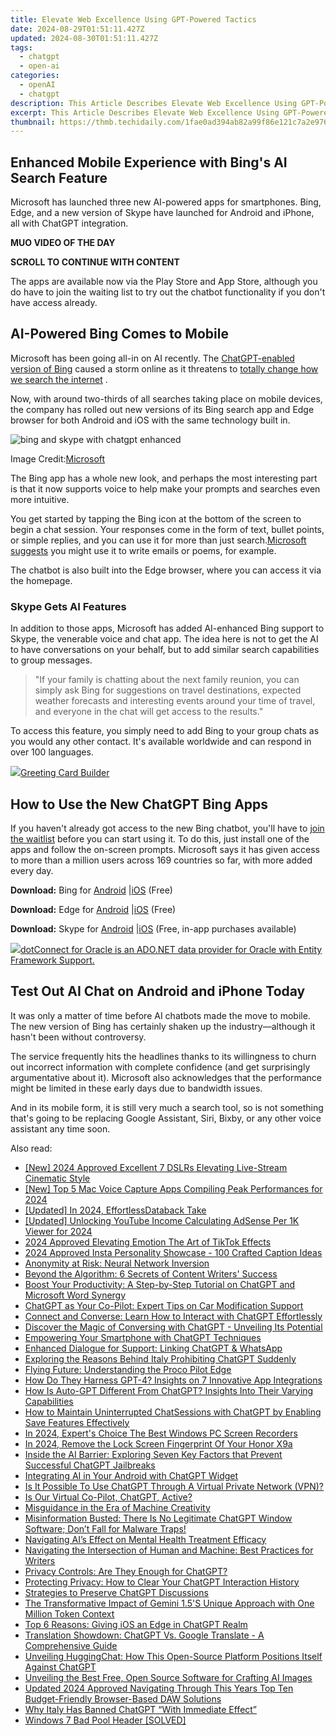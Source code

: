 ```yaml
---
title: Elevate Web Excellence Using GPT-Powered Tactics
date: 2024-08-29T01:51:11.427Z
updated: 2024-08-30T01:51:11.427Z
tags:
  - chatgpt
  - open-ai
categories:
  - openAI
  - chatgpt
description: This Article Describes Elevate Web Excellence Using GPT-Powered Tactics
excerpt: This Article Describes Elevate Web Excellence Using GPT-Powered Tactics
thumbnail: https://thmb.techidaily.com/1fae0ad394ab82a99f86e121c7a2e9769c50867e0c2a328f8756769b7a14fb25.jpg
---
```


## Enhanced Mobile Experience with Bing's AI Search Feature

 Microsoft has launched three new AI-powered apps for smartphones. Bing, Edge, and a new version of Skype have launched for Android and iPhone, all with ChatGPT integration.

 **MUO VIDEO OF THE DAY**

 **SCROLL TO CONTINUE WITH CONTENT**

 The apps are available now via the Play Store and App Store, although you do have to join the waiting list to try out the chatbot functionality if you don't have access already.

## AI-Powered Bing Comes to Mobile

 Microsoft has been going all-in on AI recently. The [ChatGPT-enabled version of Bing](https://www.makeuseof.com/microsoft-bing-gets-chatgpt-ai/) caused a storm online as it threatens to [totally change how we search the internet](https://www.makeuseof.com/is-chatgpt-search-engine-threat/) .

 Now, with around two-thirds of all searches taking place on mobile devices, the company has rolled out new versions of its Bing search app and Edge browser for both Android and iOS with the same technology built in.

![bing and skype with chatgpt enhanced](https://static1.makeuseofimages.com/wordpress/wp-content/uploads/2023/02/bing-and-skype-with-chatgpt-enhanced.jpg)

 Image Credit:[Microsoft](https://blogs.microsoft.com/blog/2023/02/22/the-new-bing-preview-experience-arrives-on-bing-and-edge-mobile-apps-introducing-bing-now-in-skype/)

 The Bing app has a whole new look, and perhaps the most interesting part is that it now supports voice to help make your prompts and searches even more intuitive.

 You get started by tapping the Bing icon at the bottom of the screen to begin a chat session. Your responses come in the form of text, bullet points, or simple replies, and you can use it for more than just search.[Microsoft suggests](https://blogs.microsoft.com/blog/2023/02/22/the-new-bing-preview-experience-arrives-on-bing-and-edge-mobile-apps-introducing-bing-now-in-skype/) you might use it to write emails or poems, for example.

 The chatbot is also built into the Edge browser, where you can access it via the homepage.

### Skype Gets AI Features

 In addition to those apps, Microsoft has added AI-enhanced Bing support to Skype, the venerable voice and chat app. The idea here is not to get the AI to have conversations on your behalf, but to add similar search capabilities to group messages.

> "If your family is chatting about the next family reunion, you can simply ask Bing for suggestions on travel destinations, expected weather forecasts and interesting events around your time of travel, and everyone in the chat will get access to the results."

 To access this feature, you simply need to add Bing to your group chats as you would any other contact. It's available worldwide and can respond in over 100 languages.

<!-- affiliate ads begin -->
<a href="https://secure.2checkout.com/order/checkout.php?PRODS=2067133&QTY=1&AFFILIATE=108875&CART=1"><img src="https://www.pearlmountainsoft.com/n_img/product/gcb/banScrn.jpg" border="0">Greeting Card Builder</a>
<!-- affiliate ads end -->
## How to Use the New ChatGPT Bing Apps

 If you haven't already got access to the new Bing chatbot, you'll have to [join the waitlist](https://www.makeuseof.com/try-bing-ai-powered-search-engine/) before you can start using it. To do this, just install one of the apps and follow the on-screen prompts. Microsoft says it has given access to more than a million users across 169 countries so far, with more added every day.

**Download:** Bing for [Android](https://www.anrdoezrs.net/links/7251228/type/dlg/sid/UUmuoUeUpU2022079/https://play.google.com/store/apps/details?id=com.microsoft.bing) |[iOS](https://apps.apple.com/us/app/microsoft-bing-search/id345323231) (Free)

**Download:** Edge for [Android](https://www.anrdoezrs.net/links/7251228/type/dlg/sid/UUmuoUeUpU2022079/https://play.google.com/store/apps/details?id=com.microsoft.emmx) |[iOS](https://apps.apple.com/us/app/microsoft-edge-web-browser/id1288723196) (Free)

**Download:** Skype for [Android](https://www.anrdoezrs.net/links/7251228/type/dlg/sid/UUmuoUeUpU2022079/https://play.google.com/store/apps/details?id=com.skype.raider) |[iOS](https://apps.apple.com/us/app/skype/id304878510) (Free, in-app purchases available)

<!-- affiliate ads begin -->
<a href="https://checkout.devart.com/order/checkout.php?PRODS=5023555&QTY=1&AFFILIATE=108875&CART=1"><img src="https://secure.avangate.com/images/merchant/45b430710ad04765a6afd58d9d9fafca/products/dotConnect_O.png" border="0">dotConnect for Oracle is an ADO.NET data provider for Oracle with Entity Framework Support.</a>
<!-- affiliate ads end -->
## Test Out AI Chat on Android and iPhone Today

 It was only a matter of time before AI chatbots made the move to mobile. The new version of Bing has certainly shaken up the industry—although it hasn't been without controversy.

 The service frequently hits the headlines thanks to its willingness to churn out incorrect information with complete confidence (and get surprisingly argumentative about it). Microsoft also acknowledges that the performance might be limited in these early days due to bandwidth issues.

 And in its mobile form, it is still very much a search tool, so is not something that's going to be replacing Google Assistant, Siri, Bixby, or any other voice assistant any time soon.

<ins class="adsbygoogle"
     style="display:block"
     data-ad-format="autorelaxed"
     data-ad-client="ca-pub-7571918770474297"
     data-ad-slot="1223367746"></ins>



<ins class="adsbygoogle"
     style="display:block"
     data-ad-client="ca-pub-7571918770474297"
     data-ad-slot="8358498916"
     data-ad-format="auto"
     data-full-width-responsive="true"></ins>

<span class="atpl-alsoreadstyle">Also read:</span>
<div><ul>
<li><a href="https://facebook-video-share.techidaily.com/new-2024-approved-excellent-7-dslrs-elevating-live-stream-cinematic-style/"><u>[New] 2024 Approved  Excellent 7 DSLRs Elevating Live-Stream Cinematic Style</u></a></li>
<li><a href="https://video-screen-grab.techidaily.com/new-top-5-mac-voice-capture-apps-compiling-peak-performances-for-2024/"><u>[New] Top 5 Mac Voice Capture Apps  Compiling Peak Performances for 2024</u></a></li>
<li><a href="https://screen-video-capture.techidaily.com/updated-in-2024-effortlessdataback-take/"><u>[Updated] In 2024, EffortlessDataback Take</u></a></li>
<li><a href="https://youtube-blog.techidaily.com/ed-unlocking-youtube-income-calculating-adsense-per-1k-viewer-for-2024/"><u>[Updated] Unlocking YouTube Income  Calculating AdSense Per 1K Viewer for 2024</u></a></li>
<li><a href="https://article-tips.techidaily.com/2024-approved-elevating-emotion-the-art-of-tiktok-effects/"><u>2024 Approved  Elevating Emotion  The Art of TikTok Effects</u></a></li>
<li><a href="https://instagram-video-files.techidaily.com/2024-approved-insta-personality-showcase-100-crafted-caption-ideas/"><u>2024 Approved  Insta Personality Showcase - 100 Crafted Caption Ideas</u></a></li>
<li><a href="https://tech-revival.techidaily.com/anonymity-at-risk-neural-network-inversion/"><u>Anonymity at Risk: Neural Network Inversion</u></a></li>
<li><a href="https://tech-revival.techidaily.com/beyond-the-algorithm-6-secrets-of-content-writers-success/"><u>Beyond the Algorithm: 6 Secrets of Content Writers' Success</u></a></li>
<li><a href="https://tech-revival.techidaily.com/boost-your-productivity-a-step-by-step-tutorial-on-chatgpt-and-microsoft-word-synergy/"><u>Boost Your Productivity: A Step-by-Step Tutorial on ChatGPT and Microsoft Word Synergy</u></a></li>
<li><a href="https://tech-revival.techidaily.com/chatgpt-as-your-co-pilot-expert-tips-on-car-modification-support/"><u>ChatGPT as Your Co-Pilot: Expert Tips on Car Modification Support</u></a></li>
<li><a href="https://tech-revival.techidaily.com/connect-and-converse-learn-how-to-interact-with-chatgpt-effortlessly/"><u>Connect and Converse: Learn How to Interact with ChatGPT Effortlessly</u></a></li>
<li><a href="https://tech-revival.techidaily.com/discover-the-magic-of-conversing-with-chatgpt-unveiling-its-potential/"><u>Discover the Magic of Conversing with ChatGPT - Unveiling Its Potential</u></a></li>
<li><a href="https://tech-revival.techidaily.com/empowering-your-smartphone-with-chatgpt-techniques/"><u>Empowering Your Smartphone with ChatGPT Techniques</u></a></li>
<li><a href="https://tech-revival.techidaily.com/enhanced-dialogue-for-support-linking-chatgpt-and-whatsapp/"><u>Enhanced Dialogue for Support: Linking ChatGPT & WhatsApp</u></a></li>
<li><a href="https://tech-revival.techidaily.com/exploring-the-reasons-behind-italy-prohibiting-chatgpt-suddenly/"><u>Exploring the Reasons Behind Italy Prohibiting ChatGPT Suddenly</u></a></li>
<li><a href="https://tech-revival.techidaily.com/flying-future-understanding-the-proco-pilot-edge/"><u>Flying Future: Understanding the Proco Pilot Edge</u></a></li>
<li><a href="https://tech-revival.techidaily.com/how-do-they-harness-gpt-4-insights-on-7-innovative-app-integrations/"><u>How Do They Harness GPT-4? Insights on 7 Innovative App Integrations</u></a></li>
<li><a href="https://tech-revival.techidaily.com/how-is-auto-gpt-different-from-chatgpt-insights-into-their-varying-capabilities/"><u>How Is Auto-GPT Different From ChatGPT? Insights Into Their Varying Capabilities</u></a></li>
<li><a href="https://tech-revival.techidaily.com/how-to-maintain-uninterrupted-chatsessions-with-chatgpt-by-enabling-save-features-effectively/"><u>How to Maintain Uninterrupted ChatSessions with ChatGPT by Enabling Save Features Effectively</u></a></li>
<li><a href="https://remote-screen-capture.techidaily.com/in-2024-experts-choice-the-best-windows-pc-screen-recorders/"><u>In 2024, Expert's Choice  The Best Windows PC Screen Recorders</u></a></li>
<li><a href="https://unlock-android.techidaily.com/in-2024-remove-the-lock-screen-fingerprint-of-your-honor-x9a-by-drfone-android/"><u>In 2024, Remove the Lock Screen Fingerprint Of Your Honor X9a</u></a></li>
<li><a href="https://tech-revival.techidaily.com/inside-the-ai-barrier-exploring-seven-key-factors-that-prevent-successful-chatgpt-jailbreaks/"><u>Inside the AI Barrier: Exploring Seven Key Factors that Prevent Successful ChatGPT Jailbreaks</u></a></li>
<li><a href="https://tech-revival.techidaily.com/integrating-ai-in-your-android-with-chatgpt-widget/"><u>Integrating AI in Your Android with ChatGPT Widget</u></a></li>
<li><a href="https://tech-revival.techidaily.com/is-it-possible-to-use-chatgpt-through-a-virtual-private-network-vpn/"><u>Is It Possible To Use ChatGPT Through A Virtual Private Network (VPN)?</u></a></li>
<li><a href="https://tech-revival.techidaily.com/is-our-virtual-co-pilot-chatgpt-active/"><u>Is Our Virtual Co-Pilot, ChatGPT, Active?</u></a></li>
<li><a href="https://tech-revival.techidaily.com/misguidance-in-the-era-of-machine-creativity/"><u>Misguidance in the Era of Machine Creativity</u></a></li>
<li><a href="https://tech-haven.techidaily.com/misinformation-busted-there-is-no-legitimate-chatgpt-window-software-dont-fall-for-malware-traps/"><u>Misinformation Busted: There Is No Legitimate ChatGPT Window Software; Don’t Fall for Malware Traps!</u></a></li>
<li><a href="https://tech-revival.techidaily.com/navigating-ais-effect-on-mental-health-treatment-efficacy/"><u>Navigating AI’s Effect on Mental Health Treatment Efficacy</u></a></li>
<li><a href="https://tech-revival.techidaily.com/navigating-the-intersection-of-human-and-machine-best-practices-for-writers/"><u>Navigating the Intersection of Human and Machine: Best Practices for Writers</u></a></li>
<li><a href="https://tech-revival.techidaily.com/privacy-controls-are-they-enough-for-chatgpt/"><u>Privacy Controls: Are They Enough for ChatGPT?</u></a></li>
<li><a href="https://tech-revival.techidaily.com/protecting-privacy-how-to-clear-your-chatgpt-interaction-history/"><u>Protecting Privacy: How to Clear Your ChatGPT Interaction History</u></a></li>
<li><a href="https://tech-revival.techidaily.com/strategies-to-preserve-chatgpt-discussions/"><u>Strategies to Preserve ChatGPT Discussions</u></a></li>
<li><a href="https://tech-revival.techidaily.com/the-transformative-impact-of-gemini-15s-unique-approach-with-one-million-token-context/"><u>The Transformative Impact of Gemini 1.5'S Unique Approach with One Million Token Context</u></a></li>
<li><a href="https://tech-revival.techidaily.com/top-6-reasons-giving-ios-an-edge-in-chatgpt-realm/"><u>Top 6 Reasons: Giving iOS an Edge in ChatGPT Realm</u></a></li>
<li><a href="https://tech-revival.techidaily.com/translation-showdown-chatgpt-vs-google-translate-a-comprehensive-guide/"><u>Translation Showdown: ChatGPT Vs. Google Translate - A Comprehensive Guide</u></a></li>
<li><a href="https://tech-revival.techidaily.com/unveiling-huggingchat-how-this-open-source-platform-positions-itself-against-chatgpt/"><u>Unveiling HuggingChat: How This Open-Source Platform Positions Itself Against ChatGPT</u></a></li>
<li><a href="https://tech-revival.techidaily.com/unveiling-the-best-free-open-source-software-for-crafting-ai-images/"><u>Unveiling the Best Free, Open Source Software for Crafting AI Images</u></a></li>
<li><a href="https://voice-adjusting.techidaily.com/updated-2024-approved-navigating-through-this-years-top-ten-budget-friendly-browser-based-daw-solutions/"><u>Updated 2024 Approved Navigating Through This Years Top Ten Budget-Friendly Browser-Based DAW Solutions</u></a></li>
<li><a href="https://tech-revival.techidaily.com/why-italy-has-banned-chatgpt-with-immediate-effect/"><u>Why Italy Has Banned ChatGPT “With Immediate Effect”</u></a></li>
<li><a href="https://blue-screen-error.techidaily.com/windows-7-bad-pool-header-solved/"><u>Windows 7 Bad Pool Header [SOLVED]</u></a></li>
</ul></div>
